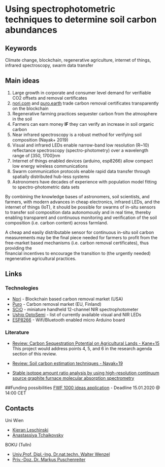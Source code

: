 # Using spectrophotometric techniques to determine soil carbon abundances 

## Keywords
Climate change, blockchain, regenerative agriculture, internet of things, infrared spectroscopy, swarm data transfer


## Main ideas

1. Large growth in corporate and consumer level demand for verifiable CO2 offsets and removal certificates  
2. [nori.com](https://nori.com/) and [puro.earth](https://puro.earth/) trade carbon removal certificates transparently 
   on the blockchain
3. Regenerative farming practices sequester carbon from the atmosphere in the soil
4. Farmers can earn money **IF** they can verify an increase in soil organic carbon
5. Near infrared spectroscopy is a robust method for verifying soil composition (Nayak+ 2019)
6. Visual and infrared LEDs enable narrow-band low resolution (R~10) reflectance spectroscopy (spectro-photometry) over
   a wavelength range of [350, 1700]nm 
7. Internet of things enabled devices (arduino, esp8266) allow compact low energy wireless communications
8. Swarm communication protocols enable rapid data transfer through spatially distributed hub-less systems   
9. Astronomers have decades of experience with population model fitting to spectro-photometric data sets

By combining the knowledge bases of astronomers, soil scientists, and farmers, with modern advances in cheap 
electronics, infrared LEDs, and the internet of things (IoT), it should be possible for swarms of in-situ sensors
to transfer soil composition data autonomously and in real time, thereby enabling transparent and continuous monitoring 
and verification of the soil composition (i.e. carbon content) across farmland.

A cheap and easily distributable sensor for continuous in-situ soil carbon measurements may be the final piece needed 
for farmers to profit from the free-market based mechanisms (i.e. carbon removal certificates), thus providing the  
financial incentives to encourage the transition to (the urgently needed) regenerative agricultural practices.  


## Links

### Technologies
* [Nori](https://nori.com/) - Blockchain based carbon removal market (USA)
* [Puro](https://puro.earth/) - Carbon removal market (EU, Finland)
* [SCiO](https://www.consumerphysics.com/business/technology/#) - miniature handheld 12-channel NIR spectrophotometer
* [Ushio OptoSemi](https://www.ushio-optosemi.com/en/products/led/std/standard/mold_type.html) - list of currently 
  available visual and NIR LEDs
* [ESP8266](https://en.wikipedia.org/wiki/ESP8266) - Wifi/Bluetooth enabled micro Arduino board

### Literature
* [Review: Carbon Sequestration Potential on Agricultural Lands - Kane+15](https://sustainableagriculture.net/wp-content/uploads/2015/12/Soil_C_review_Kane_Dec_4-final-v4.pdf)  
  This project would address points 4, 5, and 6 in the research agenda section of this review.

   
* [Review: Soil carbon estimation techniques - Nayak+19](https://www.sciencedirect.com/science/article/pii/S0048969719306138)
* [Stable isotope amount ratio analysis by using high-resolution continuum source graphite furnace molecular absorption 
spectrometry](https://www.bam.de/Content/EN/News-announcements/2017/2017-11-14-bam-isas-and-salsa-research-on-isotopes.html)


##Funding possibilities
[FWF 1000 ideas application](fwf_1000_ideas.rst)  - Deadline 15.01.2020 @ 14:00 CET


## Contacts

Uni Wien
* [Kieran Leschinski](kieran.leschinski@univie.ac.at)
* [Anastassiya Tchaikovsky](anastassiya.tchaikovsky@univie.ac.at)

BOKU (Tulln)
* [Univ.Prof. Dipl.-Ing. Dr.nat.techn. Walter Wenzel](walter.wenzel@boku.ac.at)
* [Priv.-Doz. Dr. Markus Puschenreiter](markus.puschenreiter@boku.ac.at)
 